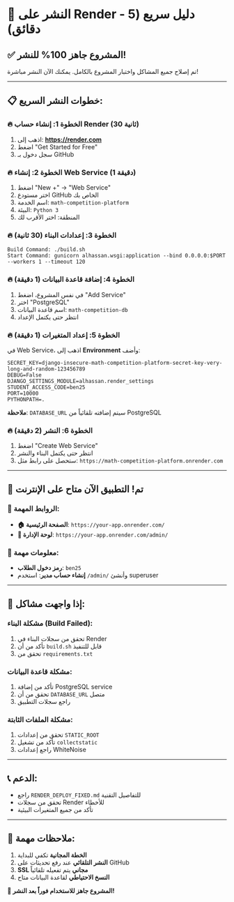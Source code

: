 # 🚀 النشر على Render - دليل سريع (5 دقائق)

## ✅ المشروع جاهز 100% للنشر!

تم إصلاح جميع المشاكل واختبار المشروع بالكامل. يمكنك الآن النشر مباشرة!

---

## 📋 خطوات النشر السريع:

### 🔥 الخطوة 1: إنشاء حساب Render (30 ثانية)
1. اذهب إلى: **https://render.com**
2. اضغط "Get Started for Free"
3. سجل دخول بـ GitHub

### 🔥 الخطوة 2: إنشاء Web Service (1 دقيقة)
1. اضغط "New +" → "Web Service"
2. اختر مستودع GitHub الخاص بك
3. اسم الخدمة: `math-competition-platform`
4. البيئة: `Python 3`
5. المنطقة: اختر الأقرب لك

### 🔥 الخطوة 3: إعدادات البناء (30 ثانية)
```
Build Command: ./build.sh
Start Command: gunicorn alhassan.wsgi:application --bind 0.0.0.0:$PORT --workers 1 --timeout 120
```

### 🔥 الخطوة 4: إضافة قاعدة البيانات (1 دقيقة)
1. في نفس المشروع، اضغط "Add Service"
2. اختر "PostgreSQL"
3. اسم قاعدة البيانات: `math-competition-db`
4. انتظر حتى يكتمل الإعداد

### 🔥 الخطوة 5: إعداد المتغيرات (1 دقيقة)
في Web Service، اذهب إلى **Environment** وأضف:

```
SECRET_KEY=django-insecure-math-competition-platform-secret-key-very-long-and-random-123456789
DEBUG=False
DJANGO_SETTINGS_MODULE=alhassan.render_settings
STUDENT_ACCESS_CODE=ben25
PORT=10000
PYTHONPATH=.
```

**ملاحظة**: `DATABASE_URL` سيتم إضافته تلقائياً من PostgreSQL

### 🔥 الخطوة 6: النشر (2 دقيقة)
1. اضغط "Create Web Service"
2. انتظر حتى يكتمل البناء والنشر
3. ستحصل على رابط مثل: `https://math-competition-platform.onrender.com`

---

## 🎉 تم! التطبيق الآن متاح على الإنترنت

### 🔗 الروابط المهمة:
- **🏠 الصفحة الرئيسية**: `https://your-app.onrender.com/`
- **🔧 لوحة الإدارة**: `https://your-app.onrender.com/admin/`

### 🔑 معلومات مهمة:
- **رمز دخول الطلاب**: `ben25`
- **إنشاء حساب مدير**: استخدم `/admin/` وأنشئ superuser

---

## 🚨 إذا واجهت مشاكل:

### مشكلة البناء (Build Failed):
1. تحقق من سجلات البناء في Render
2. تأكد من أن `build.sh` قابل للتنفيذ
3. تحقق من `requirements.txt`

### مشكلة قاعدة البيانات:
1. تأكد من إضافة PostgreSQL service
2. تحقق من أن `DATABASE_URL` متصل
3. راجع سجلات التطبيق

### مشكلة الملفات الثابتة:
1. تحقق من إعدادات `STATIC_ROOT`
2. تأكد من تشغيل `collectstatic`
3. راجع إعدادات WhiteNoise

---

## 📞 الدعم:
- راجع `RENDER_DEPLOY_FIXED.md` للتفاصيل التقنية
- تحقق من سجلات Render للأخطاء
- تأكد من جميع المتغيرات البيئية

---

## 🎯 ملاحظات مهمة:
1. **الخطة المجانية** تكفي للبداية
2. **النشر التلقائي** عند رفع تحديثات على GitHub
3. **SSL مجاني** يتم تفعيله تلقائياً
4. **النسخ الاحتياطي** لقاعدة البيانات متاح

**🚀 المشروع جاهز للاستخدام فوراً بعد النشر!**
